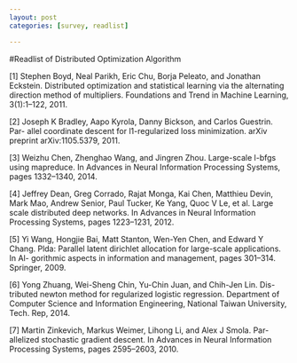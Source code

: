 ```yaml
---
layout: post
categories: [survey, readlist]

---
```


#Readlist of Distributed Optimization Algorithm

[1] Stephen Boyd, Neal Parikh, Eric Chu, Borja Peleato, and Jonathan Eckstein. Distributed optimization and statistical learning via the alternating direction method of multipliers. Foundations and Trend in Machine Learning, 3(1):1–122, 2011.
[2] Joseph K Bradley, Aapo Kyrola, Danny Bickson, and Carlos Guestrin. Par- allel coordinate descent for l1-regularized loss minimization. arXiv preprint arXiv:1105.5379, 2011.
[3] Weizhu Chen, Zhenghao Wang, and Jingren Zhou. Large-scale l-bfgs using mapreduce. In Advances in Neural Information Processing Systems, pages 1332–1340, 2014.
[4] Jeffrey Dean, Greg Corrado, Rajat Monga, Kai Chen, Matthieu Devin, Mark Mao, Andrew Senior, Paul Tucker, Ke Yang, Quoc V Le, et al. Large scale distributed deep networks. In Advances in Neural Information Processing Systems, pages 1223–1231, 2012.
[5] Yi Wang, Hongjie Bai, Matt Stanton, Wen-Yen Chen, and Edward Y Chang. Plda: Parallel latent dirichlet allocation for large-scale applications. In Al- gorithmic aspects in information and management, pages 301–314. Springer, 2009.
[6] Yong Zhuang, Wei-Sheng Chin, Yu-Chin Juan, and Chih-Jen Lin. Dis- tributed newton method for regularized logistic regression. Department of Computer Science and Information Engineering, National Taiwan University, Tech. Rep, 2014.
[7] Martin Zinkevich, Markus Weimer, Lihong Li, and Alex J Smola. Par- allelized stochastic gradient descent. In Advances in Neural Information Processing Systems, pages 2595–2603, 2010.